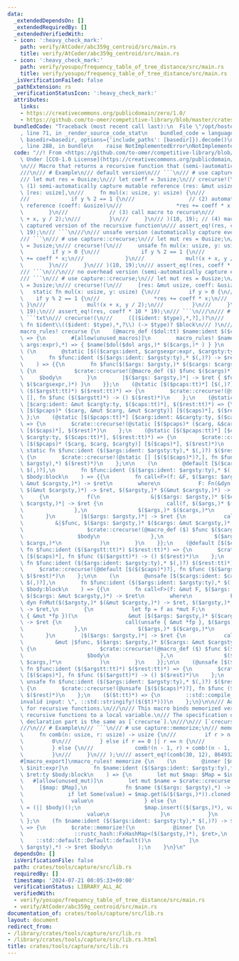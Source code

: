 ```yaml
---
data:
  _extendedDependsOn: []
  _extendedRequiredBy: []
  _extendedVerifiedWith:
  - icon: ':heavy_check_mark:'
    path: verify/AtCoder/abc359g_centroid/src/main.rs
    title: verify/AtCoder/abc359g_centroid/src/main.rs
  - icon: ':heavy_check_mark:'
    path: verify/yosupo/frequency_table_of_tree_distance/src/main.rs
    title: verify/yosupo/frequency_table_of_tree_distance/src/main.rs
  _isVerificationFailed: false
  _pathExtension: rs
  _verificationStatusIcon: ':heavy_check_mark:'
  attributes:
    links:
    - https://creativecommons.org/publicdomain/zero/1.0/
    - https://github.com/to-omer/competitive-library/blob/master/crates/competitive/src/tools/capture.rs
  bundledCode: "Traceback (most recent call last):\n  File \"/opt/hostedtoolcache/Python/3.10.15/x64/lib/python3.10/site-packages/onlinejudge_verify/documentation/build.py\"\
    , line 71, in _render_source_code_stat\n    bundled_code = language.bundle(stat.path,\
    \ basedir=basedir, options={'include_paths': [basedir]}).decode()\n  File \"/opt/hostedtoolcache/Python/3.10.15/x64/lib/python3.10/site-packages/onlinejudge_verify/languages/rust.py\"\
    , line 288, in bundle\n    raise NotImplementedError\nNotImplementedError\n"
  code: "//! From <https://github.com/to-omer/competitive-library/blob/master/crates/competitive/src/tools/capture.rs>\
    \ Under [CC0-1.0 License](https://creativecommons.org/publicdomain/zero/1.0/)\n\
    \n/// Macro that returns a recursive function that (semi-)automatically captures.\n\
    ///\n/// # Example\n/// default version\n/// ```\n/// # use capture::crecurse;\n\
    /// let mut res = 0usize;\n/// let coeff = 3usize;\n/// crecurse!(\n///     //\
    \ (1) semi-automatically capture mutable reference (res: &mut usize)\n///    \
    \ [res: usize],\n///     fn mul(x: usize, y: usize) {\n///         if y > 0 {\n\
    ///             if y % 2 == 1 {\n///                 // (2) automatically capture\
    \ reference (coeff: &usize)\n///                 *res += coeff * x;\n///     \
    \        }\n///             // (3) call macro to recurse\n///             mul!(x\
    \ + x, y / 2);\n///         }\n///     }\n/// )(10, 19); // (4) macro returns\
    \ captured version of the recursive function\n/// assert_eq!(res, coeff * 10 *\
    \ 19);\n/// ```\n///\n/// unsafe version (automatically capture everything)\n\
    /// ```\n/// # use capture::crecurse;\n/// let mut res = 0usize;\n/// let coeff\
    \ = 3usize;\n/// crecurse!(\n///     unsafe fn mul(x: usize, y: usize) {\n///\
    \         if y > 0 {\n///             if y % 2 == 1 {\n///                 res\
    \ += coeff * x;\n///             }\n///             mul!(x + x, y / 2);\n/// \
    \        }\n///     }\n/// )(10, 19);\n/// assert_eq!(res, coeff * 10 * 19);\n\
    /// ```\n///\n/// no overhead version (semi-automatically capture everything)\n\
    /// ```\n/// # use capture::crecurse;\n/// let mut res = 0usize;\n/// let coeff\
    \ = 3usize;\n/// crecurse!(\n///     [res: &mut usize, coeff: &usize],\n///  \
    \   static fn mul(x: usize, y: usize) {\n///         if y > 0 {\n///         \
    \    if y % 2 == 1 {\n///                 *res += coeff * x;\n///            \
    \ }\n///             mul!(x + x, y / 2);\n///         }\n///     }\n/// )(10,\
    \ 19);\n/// assert_eq!(res, coeff * 10 * 19);\n/// ```\n///\n/// # Syntax\n///\
    \ ```txt\n/// crecurse!(\n///     ([($ident: $type),*,?],)?\n///     (unsafe|static)?\
    \ fn $ident\\(($ident: $type),*,?\\) (-> $type)? $block\n/// )\n/// ```\n#[macro_export]\n\
    macro_rules! crecurse {\n    (@macro_def ($dol:tt) $name:ident $($cargs:ident)*)\
    \ => {\n        #[allow(unused_macros)]\n        macro_rules! $name { ($dol($dol\
    \ args:expr),*) => { $name($dol($dol args,)* $($cargs,)* ) } }\n    };\n\n   \
    \ (\n        @static [$(($cargs:ident, $cargsexpr:expr, $cargsty:ty))*] [$(,)?],\n\
    \        fn $func:ident ($($args:ident: $argsty:ty),* $(,)?) -> $ret:ty $body:block\n\
    \    ) => {{\n        fn $func($($args: $argsty,)* $($cargs: $cargsty,)*) -> $ret\
    \ {\n            $crate::crecurse!(@macro_def ($) $func $($cargs)*);\n       \
    \     $body\n        }\n        |$($args: $argsty,)*| -> $ret { $func($($args,)*\
    \ $($cargsexpr,)*) }\n    }};\n    (@static [$($pcaps:tt)*] [$(,)?], fn $func:ident\
    \ ($($argstt:tt)*) $($rest:tt)*) => {\n        $crate::crecurse!(@static [$($pcaps)*]\
    \ [], fn $func ($($argstt)*) -> () $($rest)*)\n    };\n    (@static [$($pcaps:tt)*]\
    \ [$carg:ident: &mut $cargty:ty, $($caps:tt)*], $($rest:tt)*) => {\n        $crate::crecurse!(@static\
    \ [$($pcaps)* ($carg, &mut $carg, &mut $cargty)] [$($caps)*], $($rest)*)\n   \
    \ };\n    (@static [$($pcaps:tt)*] [$carg:ident: &$cargty:ty, $($caps:tt)*], $($rest:tt)*)\
    \ => {\n        $crate::crecurse!(@static [$($pcaps)* ($carg, &$carg, &$cargty)]\
    \ [$($caps)*], $($rest)*)\n    };\n    (@static [$($pcaps:tt)*] [$carg:ident:\
    \ $cargty:ty, $($caps:tt)*], $($rest:tt)*) => {\n        $crate::crecurse!(@static\
    \ [$($pcaps)* ($carg, $carg, $cargty)] [$($caps)*], $($rest)*)\n    };\n    ($([$($caps:tt)*],)?\
    \ static fn $func:ident ($($args:ident: $argsty:ty),* $(,)?) $($rest:tt)*) =>\
    \ {\n        $crate::crecurse!(@static [] [$($($caps)*)?,], fn $func ($($args:\
    \ $argsty),*) $($rest)*)\n    };\n\n    (\n        @default [$($cargs:ident: $cargsty:ty),*\
    \ $(,)?],\n        fn $func:ident ($($args:ident: $argsty:ty),* $(,)?) -> $ret:ty\
    \ $body:block\n    ) => {{\n        fn call<F>(f: &F, $($args: $argsty,)* $($cargs:\
    \ &mut $cargsty,)*) -> $ret\n        where\n            F: Fn(&dyn Fn($($argsty,)*\
    \ $(&mut $cargsty,)*) -> $ret, $($argsty,)* $(&mut $cargsty,)*) -> $ret,\n   \
    \     {\n            f(\n                &|$($args: $argsty,)* $($cargs: &mut\
    \ $cargsty,)*| -> $ret {\n                    call(f, $($args,)* $($cargs,)*)\n\
    \                },\n                $($args,)* $($cargs,)*\n            )\n \
    \       }\n        |$($args: $argsty,)*| -> $ret {\n            call(\n      \
    \          &|$func, $($args: $argsty,)* $($cargs: &mut $cargsty,)*| -> $ret {\n\
    \                    $crate::crecurse!(@macro_def ($) $func $($cargs)*);\n   \
    \                 $body\n                },\n                $($args,)* $(&mut\
    \ $cargs,)*\n            )\n        }\n    }};\n    (@default [$($caps:tt)*],\
    \ fn $func:ident ($($argstt:tt)*) $($rest:tt)*) => {\n        $crate::crecurse!(@default\
    \ [$($caps)*], fn $func ($($argstt)*) -> () $($rest)*)\n    };\n    ($([$($caps:tt)*],)?\
    \ fn $func:ident ($($args:ident: $argsty:ty),* $(,)?) $($rest:tt)*) => {\n   \
    \     $crate::crecurse!(@default [$($($caps)*)?], fn $func ($($args: $argsty),*)\
    \ $($rest)*)\n    };\n\n    (\n        @unsafe [$($cargs:ident: $cargsty:ty),*\
    \ $(,)?],\n        fn $func:ident ($($args:ident: $argsty:ty),* $(,)?) -> $ret:ty\
    \ $body:block\n    ) => {{\n        fn call<F>(f: &mut F, $($args: $argsty,)*\
    \ $($cargs: &mut $cargsty,)*) -> $ret\n        where\n            F: FnMut(&mut\
    \ dyn FnMut($($argsty,)* $(&mut $cargsty,)*) -> $ret, $($argsty,)* $(&mut $cargsty,)*)\
    \ -> $ret,\n        {\n            let fp = f as *mut F;\n            (unsafe\
    \ { &mut *fp })(\n                &mut |$($args: $argsty,)* $($cargs: &mut $cargsty,)*|\
    \ -> $ret {\n                    call(unsafe { &mut *fp }, $($args,)* $($cargs,)*)\n\
    \                },\n                $($args,)* $($cargs,)*\n            )\n \
    \       }\n        |$($args: $argsty,)*| -> $ret {\n            call(\n      \
    \          &mut |$func, $($args: $argsty,)* $($cargs: &mut $cargsty,)*| -> $ret\
    \ {\n                    $crate::crecurse!(@macro_def ($) $func $($cargs)*);\n\
    \                    $body\n                },\n                $($args,)* $(&mut\
    \ $cargs,)*\n            )\n        }\n    }};\n\n    (@unsafe [$($caps:tt)*],\
    \ fn $func:ident ($($argstt:tt)*) $($rest:tt)*) => {\n        $crate::crecurse!(@unsafe\
    \ [$($caps)*], fn $func ($($argstt)*) -> () $($rest)*)\n    };\n    ($([$($caps:tt)*],)?\
    \ unsafe fn $func:ident ($($args:ident: $argsty:ty),* $(,)?) $($rest:tt)*) =>\
    \ {\n        $crate::crecurse!(@unsafe [$($($caps)*)?], fn $func ($($args: $argsty),*)\
    \ $($rest)*)\n    };\n    ($($t:tt)*) => {\n        ::std::compile_error!(::std::concat!(\"\
    invalid input: \", ::std::stringify!($($t)*)))\n    };\n}\n\n/// Automatic memorization\
    \ for recursive functions.\n///\n/// This macro binds memorized version of the\
    \ recursive functions to a local variable.\n/// The specification of the function\
    \ declaration part is the same as [`crecurse`].\n///\n/// [`crecurse`]: crate::crecurse\n\
    ///\n/// # Example\n/// ```\n/// # use capture::memorize;\n/// memorize!(\n///\
    \     fn comb(n: usize, r: usize) -> usize {\n///         if r > n {\n///    \
    \         0\n///         } else if r == 0 || r == n {\n///             1\n///\
    \         } else {\n///             comb!(n - 1, r) + comb!(n - 1, r - 1)\n///\
    \         }\n///     }\n/// );\n/// assert_eq!(comb(30, 12), 86493225);\n/// ```\n\
    #[macro_export]\nmacro_rules! memorize {\n    (\n        @inner [$map:ident, $Map:ty,\
    \ $init:expr]\n        fn $name:ident ($($args:ident: $argsty:ty),* $(,)?) ->\
    \ $ret:ty $body:block\n    ) => {\n        let mut $map: $Map = $init;\n     \
    \   #[allow(unused_mut)]\n        let mut $name = $crate::crecurse!(\n       \
    \     [$map: $Map],\n            fn $name ($($args: $argsty),*) -> $ret {\n  \
    \              if let Some(value) = $map.get(&($($args,)*)).cloned() {\n     \
    \               value\n                } else {\n                    let value\
    \ = (|| $body)();\n                    $map.insert(($($args,)*), value.clone());\n\
    \                    value\n                }\n            }\n        );\n   \
    \ };\n    (fn $name:ident ($($args:ident: $argsty:ty),* $(,)?) -> $ret:ty $body:block)\
    \ => {\n        $crate::memorize!(\n            @inner [\n                __memorize_map,\n\
    \                ::rustc_hash::FxHashMap<($($argsty,)*), $ret>,\n            \
    \    ::std::default::Default::default()\n            ]\n            fn $name ($($args:\
    \ $argsty),*) -> $ret $body\n        );\n    }\n}\n"
  dependsOn: []
  isVerificationFile: false
  path: crates/tools/capture/src/lib.rs
  requiredBy: []
  timestamp: '2024-07-21 00:05:33+09:00'
  verificationStatus: LIBRARY_ALL_AC
  verifiedWith:
  - verify/yosupo/frequency_table_of_tree_distance/src/main.rs
  - verify/AtCoder/abc359g_centroid/src/main.rs
documentation_of: crates/tools/capture/src/lib.rs
layout: document
redirect_from:
- /library/crates/tools/capture/src/lib.rs
- /library/crates/tools/capture/src/lib.rs.html
title: crates/tools/capture/src/lib.rs
---
```

